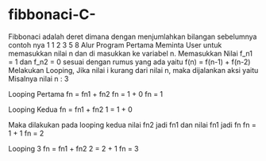 # fibbonaci-C-
Fibbonaci adalah deret dimana dengan menjumlahkan bilangan sebelumnya
contoh nya 1 1 2 3 5 8
Alur Program
Pertama Meminta User untuk memasukkan nilai n dan di masukkan ke variabel n.
Memasukkan Nilai f_n1 = 1 dan f_n2 = 0 sesuai dengan rumus yang ada yaitu f(n) = f(n-1) + f(n-2)
Melakukan Looping, Jika nilai i kurang dari nilai n, maka dijalankan aksi yaitu
Misalnya nilai n : 3

Looping Pertama
fn = fn1 + fn2
fn =  1  +  0
fn = 1

Looping Kedua
fn = fn1 + fn2
1  =  1  + 0

Maka dilakukan pada looping kedua nilai fn2 jadi fn1 dan nilai fn1 jadi fn
fn = 1 + 1
fn = 2

Looping 3
fn = fn1 + fn2
2  =  2  +  1
fn = 3

